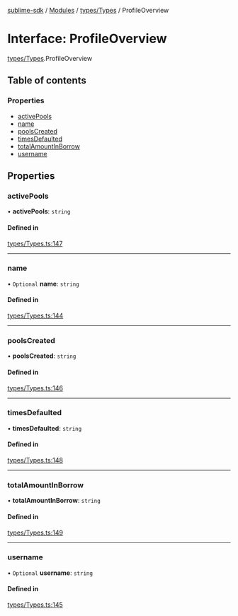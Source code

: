 [sublime-sdk](../README.md) / [Modules](../modules.md) / [types/Types](../modules/types_Types.md) / ProfileOverview

# Interface: ProfileOverview

[types/Types](../modules/types_Types.md).ProfileOverview

## Table of contents

### Properties

- [activePools](types_Types.ProfileOverview.md#activepools)
- [name](types_Types.ProfileOverview.md#name)
- [poolsCreated](types_Types.ProfileOverview.md#poolscreated)
- [timesDefaulted](types_Types.ProfileOverview.md#timesdefaulted)
- [totalAmountInBorrow](types_Types.ProfileOverview.md#totalamountinborrow)
- [username](types_Types.ProfileOverview.md#username)

## Properties

### activePools

• **activePools**: `string`

#### Defined in

[types/Types.ts:147](https://github.com/sublime-finance/sublime-sdk/blob/afbca70/src/types/Types.ts#L147)

___

### name

• `Optional` **name**: `string`

#### Defined in

[types/Types.ts:144](https://github.com/sublime-finance/sublime-sdk/blob/afbca70/src/types/Types.ts#L144)

___

### poolsCreated

• **poolsCreated**: `string`

#### Defined in

[types/Types.ts:146](https://github.com/sublime-finance/sublime-sdk/blob/afbca70/src/types/Types.ts#L146)

___

### timesDefaulted

• **timesDefaulted**: `string`

#### Defined in

[types/Types.ts:148](https://github.com/sublime-finance/sublime-sdk/blob/afbca70/src/types/Types.ts#L148)

___

### totalAmountInBorrow

• **totalAmountInBorrow**: `string`

#### Defined in

[types/Types.ts:149](https://github.com/sublime-finance/sublime-sdk/blob/afbca70/src/types/Types.ts#L149)

___

### username

• `Optional` **username**: `string`

#### Defined in

[types/Types.ts:145](https://github.com/sublime-finance/sublime-sdk/blob/afbca70/src/types/Types.ts#L145)
